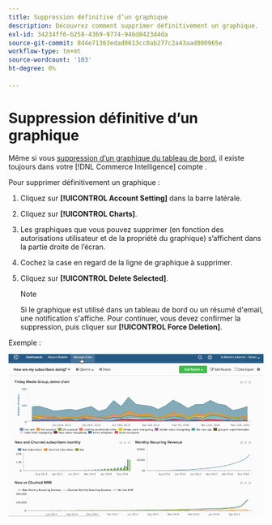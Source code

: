 ```yaml
---
title: Suppression définitive d’un graphique
description: Découvrez comment supprimer définitivement un graphique.
exl-id: 34234ff6-b258-4369-9774-946d8423d4da
source-git-commit: 8d4e71363edad0613cc0ab277c2a43aad000965e
workflow-type: tm+mt
source-wordcount: '103'
ht-degree: 0%

---
```


# Suppression définitive d’un graphique

Même si vous [suppression d’un graphique du tableau de bord](../../data-user/dashboards/remove-charts-dashboard.md), il existe toujours dans votre [!DNL Commerce Intelligence] compte .

Pour supprimer définitivement un graphique :

1. Cliquez sur **[!UICONTROL Account Setting]** dans la barre latérale.

1. Cliquez sur **[!UICONTROL Charts]**.

1. Les graphiques que vous pouvez supprimer (en fonction des autorisations utilisateur et de la propriété du graphique) s’affichent dans la partie droite de l’écran.

1. Cochez la case en regard de la ligne de graphique à supprimer.

1. Cliquez sur **[!UICONTROL Delete Selected]**.

   >[!NOTE]
   >
   >Si le graphique est utilisé dans un tableau de bord ou un résumé d&#39;email, une notification s&#39;affiche. Pour continuer, vous devez confirmer la suppression, puis cliquer sur **[!UICONTROL Force Deletion]**.

Exemple :

![suppression d’un graphique](../../assets/deletechart.gif)<!--{: width="630" height="402"}-->

